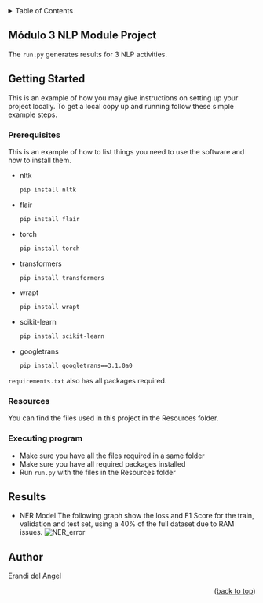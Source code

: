 <!-- TABLE OF CONTENTS -->
<details>
  <summary>Table of Contents</summary>
  <ol>
    <li>
      <a href="#Módulo 3 NLP Module Project">Módulo 3 NLP Module Project</a>
    </li>
    <li>
      <a href="#getting-started">Getting Started</a>
      <ul>
        <li><a href="#prerequisites">Prerequisites</a></li>
        <li><a href="#installation">Installation</a></li>
      </ul>
    </li>
    <li><a href="#usage">Usage</a></li>
    <li><a href="#roadmap">Roadmap</a></li>
    <li><a href="#contributing">Contributing</a></li>
    <li><a href="#license">License</a></li>
    <li><a href="#contact">Contact</a></li>
    <li><a href="#acknowledgments">Acknowledgments</a></li>
  </ol>
</details>


<!-- ABOUT THE PROJECT -->
## Módulo 3 NLP Module Project
The `run.py` generates results for 3 NLP activities.

<!-- GETTING STARTED -->
## Getting Started

This is an example of how you may give instructions on setting up your project locally.
To get a local copy up and running follow these simple example steps.

### Prerequisites
This is an example of how to list things you need to use the software and how to install them.
* nltk
  ```sh
  pip install nltk
  ```
* flair
  ```sh
  pip install flair
  ```
* torch
  ```sh
  pip install torch
  ```
* transformers
  ```sh
  pip install transformers
  ```
* wrapt
  ```sh
  pip install wrapt
  ```
* scikit-learn
  ```sh
  pip install scikit-learn
  ```
* googletrans
  ```sh
  pip install googletrans==3.1.0a0
  ```
  
`requirements.txt` also has all packages required.

### Resources
You can find the files used in this project in the Resources folder.

### Executing program

* Make sure you have all the files required in a same folder 
* Make sure you have all required packages installed
* Run `run.py` with the files in the Resources folder

## Results
* NER Model
The following graph show the loss and F1 Score for the train, validation and test set, using a 40% of the full dataset due to RAM issues.
![NER_error](https://user-images.githubusercontent.com/63175363/205551823-1c54464d-7fd0-4a9a-bfab-d7938008044c.png)

## Author
Erandi del Angel

<p align="right">(<a href="#readme-top">back to top</a>)</p>
